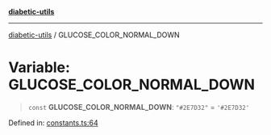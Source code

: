 [**diabetic-utils**](../README.md)

***

[diabetic-utils](../globals.md) / GLUCOSE\_COLOR\_NORMAL\_DOWN

# Variable: GLUCOSE\_COLOR\_NORMAL\_DOWN

> `const` **GLUCOSE\_COLOR\_NORMAL\_DOWN**: `"#2E7D32"` = `'#2E7D32'`

Defined in: [constants.ts:64](https://github.com/marklearst/diabetic-utils/blob/eb1ce0a8bb58eaa6c7bbfdb97ff24106b8893a34/src/constants.ts#L64)
